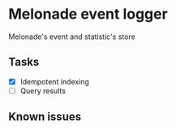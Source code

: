 # Melonade event logger

Melonade's event and statistic's store

## Tasks

- [x] Idempotent indexing
- [ ] Query results

## Known issues

